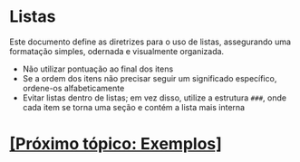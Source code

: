 # Listas

Este documento define as diretrizes para o uso de listas, assegurando uma formatação simples, odernada e visualmente organizada.

- Não utilizar pontuação ao final dos itens
- Se a ordem dos itens não precisar seguir um significado específico, ordene-os alfabeticamente
- Evitar listas dentro de listas; em vez disso, utilize a estrutura `###`, onde cada item se torna uma seção e contém a lista mais interna

# [[Próximo tópico: Exemplos]](./7-exemplos.md)